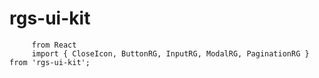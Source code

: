 # rgs-ui-kit
         from React
         import { CloseIcon, ButtonRG, InputRG, ModalRG, PaginationRG } from 'rgs-ui-kit';
